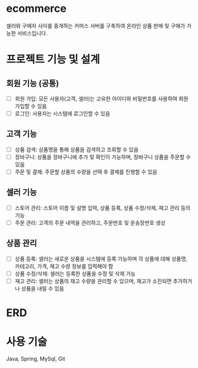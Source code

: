 # ecommerce
셀러와 구매자 사이를 중개하는 커머스 서버를 구축하여 온라인 상품 판매 및 구매가 가능한 서비스입니다.

# 프로젝트 기능 및 설계

## 회원 기능 (공통)
- [ ] 회원 가입: 모든 사용자(고객, 셀러)는 고유한 아이디와 비밀번호를 사용하여 회원 가입할 수 있음
- [ ] 로그인: 사용자는 시스템에 로그인할 수 있음

## 고객 기능
- [ ] 상품 검색: 상품명을 통해 상품을 검색하고 조회할 수 있음
- [ ] 장바구니: 상품을 장바구니에 추가 및 확인이 가능하며, 장바구니 상품을 주문할 수 있음
- [ ] 주문 및 결제: 주문할 상품의 수량을 선택 후 결제를 진행할 수 있음

## 셀러 기능
- [ ] 스토어 관리: 스토어 이름 및 설명 입력, 상품 등록, 상품 수정/삭제, 재고 관리 등의 기능
- [ ] 주문 관리: 고객의 주문 내역을 관리하고, 주문번호 및 운송장번호 생성

## 상품 관리
- [ ] 상품 등록: 셀러는 새로운 상품을 시스템에 등록 가능하며 각 상품에 대해 상품명, 카테고리, 가격, 재고 수량 정보를 입력해야 함
- [ ] 상품 수정/삭제: 셀러는 등록한 상품을 수정 및 삭제 가능
- [ ] 재고 관리: 셀러는 상품의 재고 수량을 관리할 수 있으며, 재고가 소진되면 추가하거나 상품을 내릴 수 있음 

# ERD

# 사용 기술
Java, Spring, MySql, Git
